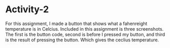 # Activity-2
For this assignment, I made a button that shows what a fahenreight temperature is in Celcius. Included in this assignment is three screenshots. The first is the button code, second is before I pressed my button, and third is the result of pressing the button. Which gives the ceclius temperature.
